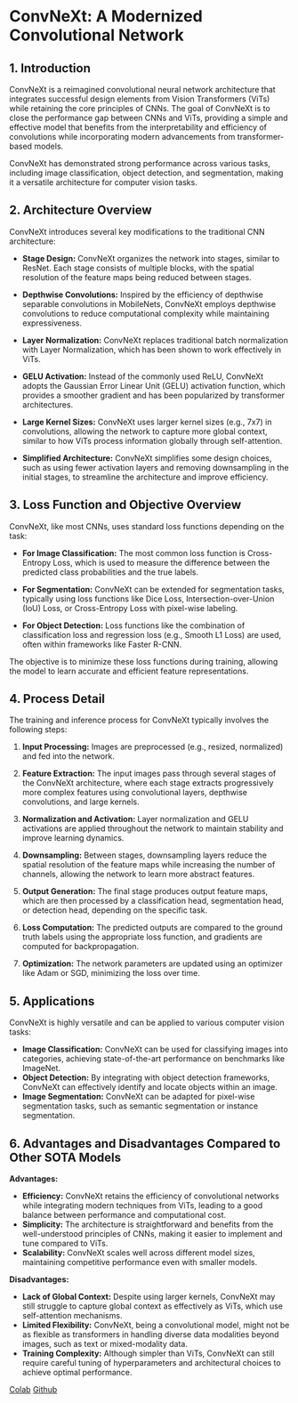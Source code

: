 # ConvNeXt: A Modernized Convolutional Network

## 1. Introduction

ConvNeXt is a reimagined convolutional neural network architecture that integrates successful design elements from Vision Transformers (ViTs) while retaining the core principles of CNNs. The goal of ConvNeXt is to close the performance gap between CNNs and ViTs, providing a simple and effective model that benefits from the interpretability and efficiency of convolutions while incorporating modern advancements from transformer-based models.

ConvNeXt has demonstrated strong performance across various tasks, including image classification, object detection, and segmentation, making it a versatile architecture for computer vision tasks.

## 2. Architecture Overview

ConvNeXt introduces several key modifications to the traditional CNN architecture:

- **Stage Design:** ConvNeXt organizes the network into stages, similar to ResNet. Each stage consists of multiple blocks, with the spatial resolution of the feature maps being reduced between stages.

- **Depthwise Convolutions:** Inspired by the efficiency of depthwise separable convolutions in MobileNets, ConvNeXt employs depthwise convolutions to reduce computational complexity while maintaining expressiveness.

- **Layer Normalization:** ConvNeXt replaces traditional batch normalization with Layer Normalization, which has been shown to work effectively in ViTs.

- **GELU Activation:** Instead of the commonly used ReLU, ConvNeXt adopts the Gaussian Error Linear Unit (GELU) activation function, which provides a smoother gradient and has been popularized by transformer architectures.

- **Large Kernel Sizes:** ConvNeXt uses larger kernel sizes (e.g., 7x7) in convolutions, allowing the network to capture more global context, similar to how ViTs process information globally through self-attention.

- **Simplified Architecture:** ConvNeXt simplifies some design choices, such as using fewer activation layers and removing downsampling in the initial stages, to streamline the architecture and improve efficiency.

## 3. Loss Function and Objective Overview

ConvNeXt, like most CNNs, uses standard loss functions depending on the task:

- **For Image Classification:** The most common loss function is Cross-Entropy Loss, which is used to measure the difference between the predicted class probabilities and the true labels.

- **For Segmentation:** ConvNeXt can be extended for segmentation tasks, typically using loss functions like Dice Loss, Intersection-over-Union (IoU) Loss, or Cross-Entropy Loss with pixel-wise labeling.

- **For Object Detection:** Loss functions like the combination of classification loss and regression loss (e.g., Smooth L1 Loss) are used, often within frameworks like Faster R-CNN.

The objective is to minimize these loss functions during training, allowing the model to learn accurate and efficient feature representations.

## 4. Process Detail

The training and inference process for ConvNeXt typically involves the following steps:

1. **Input Processing:** Images are preprocessed (e.g., resized, normalized) and fed into the network.

2. **Feature Extraction:** The input images pass through several stages of the ConvNeXt architecture, where each stage extracts progressively more complex features using convolutional layers, depthwise convolutions, and large kernels.

3. **Normalization and Activation:** Layer normalization and GELU activations are applied throughout the network to maintain stability and improve learning dynamics.

4. **Downsampling:** Between stages, downsampling layers reduce the spatial resolution of the feature maps while increasing the number of channels, allowing the network to learn more abstract features.

5. **Output Generation:** The final stage produces output feature maps, which are then processed by a classification head, segmentation head, or detection head, depending on the specific task.

6. **Loss Computation:** The predicted outputs are compared to the ground truth labels using the appropriate loss function, and gradients are computed for backpropagation.

7. **Optimization:** The network parameters are updated using an optimizer like Adam or SGD, minimizing the loss over time.

## 5. Applications

ConvNeXt is highly versatile and can be applied to various computer vision tasks:

- **Image Classification:** ConvNeXt can be used for classifying images into categories, achieving state-of-the-art performance on benchmarks like ImageNet.
- **Object Detection:** By integrating with object detection frameworks, ConvNeXt can effectively identify and locate objects within an image.
- **Image Segmentation:** ConvNeXt can be adapted for pixel-wise segmentation tasks, such as semantic segmentation or instance segmentation.

## 6. Advantages and Disadvantages Compared to Other SOTA Models

**Advantages:**
- **Efficiency:** ConvNeXt retains the efficiency of convolutional networks while integrating modern techniques from ViTs, leading to a good balance between performance and computational cost.
- **Simplicity:** The architecture is straightforward and benefits from the well-understood principles of CNNs, making it easier to implement and tune compared to ViTs.
- **Scalability:** ConvNeXt scales well across different model sizes, maintaining competitive performance even with smaller models.

**Disadvantages:**
- **Lack of Global Context:** Despite using larger kernels, ConvNeXt may still struggle to capture global context as effectively as ViTs, which use self-attention mechanisms.
- **Limited Flexibility:** ConvNeXt, being a convolutional model, might not be as flexible as transformers in handling diverse data modalities beyond images, such as text or mixed-modality data.
- **Training Complexity:** Although simpler than ViTs, ConvNeXt can still require careful tuning of hyperparameters and architectural choices to achieve optimal performance.

[Colab](https://colab.research.google.com/drive/1Dv7vxyKhcca8phoRshVjZUoCy3-o_qLL)
[Github](https://github.com/facebookresearch/ConvNeXt)
